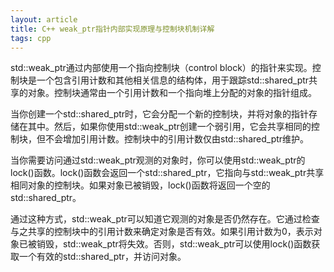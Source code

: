 ```yaml
---
layout: article
title: C++ weak_ptr指针内部实现原理与控制块机制详解
tags: cpp
---
```


std::weak_ptr通过内部使用一个指向控制块（control block）的指针来实现。控制块是一个包含引用计数和其他相关信息的结构体，用于跟踪std::shared_ptr共享的对象。控制块通常由一个引用计数和一个指向堆上分配的对象的指针组成。

当你创建一个std::shared_ptr时，它会分配一个新的控制块，并将对象的指针存储在其中。然后，如果你使用std::weak_ptr创建一个弱引用，它会共享相同的控制块，但不会增加引用计数。控制块中的引用计数仅由std::shared_ptr维护。

当你需要访问通过std::weak_ptr观测的对象时，你可以使用std::weak_ptr的lock()函数。lock()函数会返回一个std::shared_ptr，它指向与std::weak_ptr共享相同对象的控制块。如果对象已被销毁，lock()函数将返回一个空的std::shared_ptr。

通过这种方式，std::weak_ptr可以知道它观测的对象是否仍然存在。它通过检查与之共享的控制块中的引用计数来确定对象是否有效。如果引用计数为0，表示对象已被销毁，std::weak_ptr将失效。否则，std::weak_ptr可以使用lock()函数获取一个有效的std::shared_ptr，并访问对象。